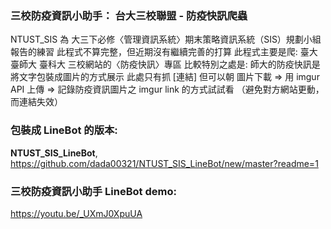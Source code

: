 ### 三校防疫資訊小助手： 台大三校聯盟 - 防疫快訊爬蟲
NTUST_SIS 為 大三下必修〈管理資訊系統〉期末策略資訊系統（SIS）規劃小組報告的練習
此程式不算完整，但近期沒有繼續完善的打算
此程式主要是爬: 臺大 臺師大 臺科大 三校網站的〈防疫快訊〉專區
比較特別之處是: 師大的防疫快訊是將文字包裝成圖片的方式展示
此處只有抓 [連結]
但可以朝 圖片下載 => 用 imgur API 上傳 => 記錄防疫資訊圖片之 imgur link 的方式試試看
（避免對方網站更動，而連結失效）

### 包裝成 LineBot 的版本: 
**NTUST_SIS_LineBot**,
https://github.com/dada00321/NTUST_SIS_LineBot/new/master?readme=1

### 三校防疫資訊小助手 LineBot demo:
https://youtu.be/_UXmJ0XpuUA

